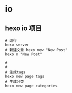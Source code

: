 # io

## hexo io 项目

```
# 运行
hexo server
# 新建文章 hexo new "New Post"
hexo n "New Post"

#
#
# 生成tags
hexo new page tags
# 生成分类
hexo new page categories
```
